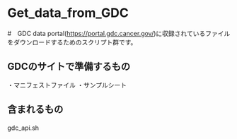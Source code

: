 # Get_data_from_GDC
#　GDC data portal(https://portal.gdc.cancer.gov/)に収録されているファイルをダウンロードするためのスクリプト群です。

## GDCのサイトで準備するもの
・マニフェストファイル
・サンプルシート

## 含まれるもの
gdc_api.sh　
